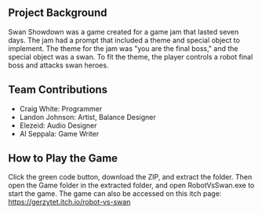 ## Project Background
Swan Showdown was a game created for a game jam that lasted seven days. 
The jam had a prompt that included a theme and special object to implement.
The theme for the jam was "you are the final boss," and the special object was a swan.
To fit the theme, the player controls a robot final boss and attacks swan heroes.

## Team Contributions
- Craig White: Programmer
- Landon Johnson: Artist, Balance Designer
- Elezeid: Audio Designer
- Al Seppala: Game Writer

## How to Play the Game
Click the green code button, download the ZIP, and extract the folder. Then open the Game folder in the extracted folder, and open RobotVsSwan.exe to start the game.
The game can also be accessed on this itch page: https://gerzytet.itch.io/robot-vs-swan

